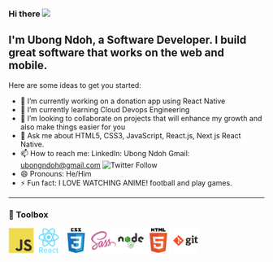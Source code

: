 <!--
### Hi there 👋
**ubongndoh/ubongndoh** is a ✨ _special_ ✨ repository because its `README.md` (this file) appears on your GitHub profile.

Here are some ideas to get you started:

- 🔭 I’m currently working on ...
- 🌱 I’m currently learning ...
- 👯 I’m looking to collaborate on ...
- 🤔 I’m looking for help with ...
- 💬 Ask me about ...
- 📫 How to reach me: ...
- 😄 Pronouns: ...
- ⚡ Fun fact: ...
-->

### Hi there <img src="https://raw.githubusercontent.com/MartinHeinz/MartinHeinz/master/wave.gif" width="20px" />

## I'm Ubong Ndoh, a Software Developer. I build great software that works on the web and mobile.

Here are some ideas to get you started:

- 🔭 I’m currently working on a donation app using React Native
- 🌱 I’m currently learning  Cloud Devops Engineering
- 👯 I’m looking to collaborate on projects that will enhance my growth and also make things easier for you
  <!-- - 🤔 I’m looking for help with Nodejs, SQL, testing, Graphql -->
- 💬 Ask me about HTML5, CSS3, JavaScript, React.js, Next js React Native.
- 📫 How to reach me: 
  LinkedIn: Ubong Ndoh
  Gmail: ubongndoh@gmail.com
  ![Twitter Follow](https://img.shields.io/twitter/follow/DonUbwise?style=social)
- 😄 Pronouns: He/Him
- ⚡ Fun fact: I LOVE WATCHING ANIME! football and play games.

---

### 🧰 Toolbox

<img src="https://github.com/devicons/devicon/blob/master/icons/javascript/javascript-original.svg" width="50" height="50"/> <img src="https://github.com/devicons/devicon/blob/master/icons/react/react-original-wordmark.svg" width="50" height="50"/> <img src="https://github.com/devicons/devicon/blob/master/icons/css3/css3-original-wordmark.svg" width="50" height="50"/> <img src="https://github.com/devicons/devicon/blob/master/icons/sass/sass-original.svg" width="50" height="50"/> <img src="https://github.com/devicons/devicon/blob/master/icons/nodejs/nodejs-original-wordmark.svg" width="50" height="50"/> <img src="https://github.com/devicons/devicon/blob/master/icons/html5/html5-original-wordmark.svg" width="50" height="50"/> <img src="https://github.com/devicons/devicon/blob/master/icons/git/git-original-wordmark.svg" width="50" height="50"/>
